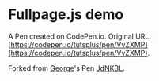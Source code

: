 # Fullpage.js demo

A Pen created on CodePen.io. Original URL: [https://codepen.io/tutsplus/pen/VvZXMP](https://codepen.io/tutsplus/pen/VvZXMP).



Forked from [George](http://codepen.io/georgemarts/)'s Pen [JdNKBL](http://codepen.io/georgemarts/pen/JdNKBL/).